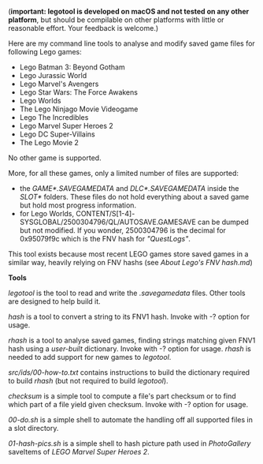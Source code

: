 (**important: legotool is developed on macOS and not tested on any other platform**, but should be compilable on other platforms with little or reasonable effort. Your feedback is welcome.)

Here are my command line tools to analyse and modify saved game files for following Lego games:

- Lego Batman 3: Beyond Gotham
- Lego Jurassic World
- Lego Marvel's Avengers
- Lego Star Wars: The Force Awakens
- Lego Worlds
- The Lego Ninjago Movie Videogame
- Lego The Incredibles
- Lego Marvel Super Heroes 2
- Lego DC Super-Villains
- The Lego Movie 2

No other game is supported.

More, for all these games, only a limited number of files are supported:

- the *GAME\*.SAVEGAMEDATA* and *DLC\*.SAVEGAMEDATA* inside the *SLOT\** folders. These files do not hold everything about a saved game but hold most progress information.
- for Lego Worlds, CONTENT/S[1-4]-SYSGLOBAL/2500304796/QL/AUTOSAVE.GAMESAVE can be dumped but not modified. If you wonder, 2500304796 is the decimal for 0x95079f9c which is the FNV hash for *"QuestLogs"*.

This tool exists because most recent LEGO games store saved games in a similar way, heavily relying on FNV hashs (see *About Lego's FNV hash.md*)



**Tools**

*legotool* is the tool to read and write the *.savegamedata* files. Other tools are designed to help build it.

*hash* is a tool to convert a string to its FNV1 hash. Invoke with -? option for usage.

*rhash* is a tool to analyse saved games, finding strings matching given FNV1 hash using a *user-built* dictionary. Invoke with -? option for usage. *rhash* is needed to add support for new games to *legotool*.

*src/ids/00-how-to.txt* contains instructions to build the dictionary required to build *rhash* (but not required to build *legotool*).

*checksum* is a simple tool to compute a file's part checksum or to find which part of a file yield given checksum. Invoke with -? option for usage.

*00-do.sh* is a simple shell to automate the handling off all supported files in a slot directory.

*01-hash-pics.sh* is a simple shell to hash picture path used in *PhotoGallery* saveItems of *LEGO Marvel Super Heroes 2*.